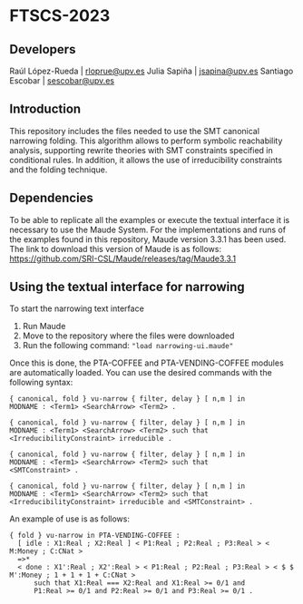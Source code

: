 # FTSCS-2023

## Developers
Raúl López-Rueda | rloprue@upv.es
Julia Sapiña | jsapina@upv.es
Santiago Escobar | sescobar@upv.es

## Introduction
This repository includes the files needed to use the SMT canonical narrowing folding. This algorithm allows to perform symbolic reachability analysis, supporting rewrite theories with SMT constraints specified in conditional rules. In addition, it allows the use of irreducibility constraints and the folding technique.

## Dependencies
To be able to replicate all the examples or execute the textual interface it is necessary to use the Maude System. For the implementations and runs of the examples found in this repository, Maude version 3.3.1 has been used. The link to download this version of Maude is as follows: 
https://github.com/SRI-CSL/Maude/releases/tag/Maude3.3.1

## Using the textual interface for narrowing
To start the narrowing text interface

1. Run Maude
2. Move to the repository where the files were downloaded
3. Run the following command: ```"load narrowing-ui.maude"```
   
Once this is done, the PTA-COFFEE and PTA-VENDING-COFFEE modules are automatically loaded. You can use the desired commands with the following syntax:
```
{ canonical, fold } vu-narrow { filter, delay } [ n,m ] in 
MODNAME : <Term1> <SearchArrow> <Term2> .

{ canonical, fold } vu-narrow { filter, delay } [ n,m ] in 
MODNAME : <Term1> <SearchArrow> <Term2> such that 
<IrreducibilityConstraint> irreducible .

{ canonical, fold } vu-narrow { filter, delay } [ n,m ] in 
MODNAME : <Term1> <SearchArrow> <Term2> such that 
<SMTConstraint> .

{ canonical, fold } vu-narrow { filter, delay } [ n,m ] in 
MODNAME : <Term1> <SearchArrow> <Term2> such that 
<IrreducibilityConstraint> irreducible and <SMTConstraint> .
```
An example of use is as follows:
```
{ fold } vu-narrow in PTA-VENDING-COFFEE : 
  [ idle : X1:Real ; X2:Real ] < P1:Real ; P2:Real ; P3:Real > < M:Money ; C:CNat > 
  =>* 
  < done : X1':Real ; X2':Real > < P1:Real ; P2:Real ; P3:Real > < $ $ M':Money ; 1 + 1 + 1 + C:CNat > 
      such that X1:Real === X2:Real and X1:Real >= 0/1 and 
      P1:Real >= 0/1 and P2:Real >= 0/1 and P3:Real >= 0/1 .
```
